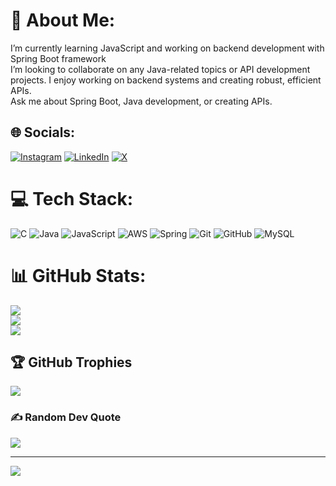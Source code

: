 # 💫 About Me:
I’m currently learning JavaScript and working on backend development with Spring Boot framework<br>I’m looking to collaborate on any Java-related topics or API development projects. I enjoy working on backend systems and creating robust, efficient APIs.<br>Ask me about Spring Boot, Java development, or creating APIs.


## 🌐 Socials:
[![Instagram](https://img.shields.io/badge/Instagram-%23E4405F.svg?logo=Instagram&logoColor=white)](https://instagram.com/alwaysharshitbarua) [![LinkedIn](https://img.shields.io/badge/LinkedIn-%230077B5.svg?logo=linkedin&logoColor=white)]([https://www.linkedin.com/in/harshit-barua-617165205/]) [![X](https://img.shields.io/badge/X-black.svg?logo=X&logoColor=white)](https://x.com/@BaruaHarshit) 

# 💻 Tech Stack:
![C](https://img.shields.io/badge/c-%2300599C.svg?style=for-the-badge&logo=c&logoColor=white) ![Java](https://img.shields.io/badge/java-%23ED8B00.svg?style=for-the-badge&logo=openjdk&logoColor=white) ![JavaScript](https://img.shields.io/badge/javascript-%23323330.svg?style=for-the-badge&logo=javascript&logoColor=%23F7DF1E) ![AWS](https://img.shields.io/badge/AWS-%23FF9900.svg?style=for-the-badge&logo=amazon-aws&logoColor=white) ![Spring](https://img.shields.io/badge/spring-%236DB33F.svg?style=for-the-badge&logo=spring&logoColor=white) ![Git](https://img.shields.io/badge/git-%23F05033.svg?style=for-the-badge&logo=git&logoColor=white) ![GitHub](https://img.shields.io/badge/github-%23121011.svg?style=for-the-badge&logo=github&logoColor=white) ![MySQL](https://img.shields.io/badge/mysql-4479A1.svg?style=for-the-badge&logo=mysql&logoColor=white)
# 📊 GitHub Stats:
![](https://github-readme-stats.vercel.app/api?username=alwaysHarshit&theme=date_night&hide_border=true&include_all_commits=false&count_private=false)<br/>
![](https://github-readme-streak-stats.herokuapp.com/?user=alwaysHarshit&theme=date_night&hide_border=true)<br/>
![](https://github-readme-stats.vercel.app/api/top-langs/?username=alwaysHarshit&theme=date_night&hide_border=true&include_all_commits=false&count_private=false&layout=compact)

## 🏆 GitHub Trophies
![](https://github-profile-trophy.vercel.app/?username=alwaysHarshit&theme=date_night&no-frame=true&no-bg=true&margin-w=4)

### ✍️ Random Dev Quote
![](https://quotes-github-readme.vercel.app/api?type=horizontal&theme=merko)

---
[![](https://visitcount.itsvg.in/api?id=alwaysHarshit&icon=0&color=0)](https://visitcount.itsvg.in)

<!-- Proudly created with GPRM ( https://gprm.itsvg.in ) -->

